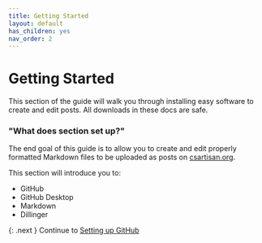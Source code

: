 ```yaml
---
title: Getting Started
layout: default
has_children: yes
nav_order: 2
---
```


# Getting Started

This section of the guide will walk you through installing easy software to create and edit posts. All downloads in these docs are safe. 

### "What does section set up?"
The end goal of this guide is to allow you to create and edit properly formatted Markdown files to be uploaded as posts on [csartisan.org](https://csartisan.org).

This section will introduce you to:

- GitHub
- GitHub Desktop
- Markdown
- Dillinger

{: .next } 
Continue to [Setting up GitHub](github)